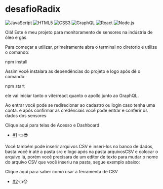 # desafioRadix

![JavaScript](https://img.shields.io/badge/JavaScript-FFD700?style=flat-square&logo=javascript&logoColor=white)
![HTML5](https://img.shields.io/badge/HTML5-E34F26?style=flat-square&logo=html5&logoColor=white)
![CSS3](https://img.shields.io/badge/CSS3-1572B6?style=flat-square&logo=css3&logoColor=white)
![GraphQL](https://img.shields.io/badge/GraphQL-ff69b4?style=flat&logo=graphql&logoColor=white)
![React](https://img.shields.io/badge/React-61DAFB?style=flat&logo=react&logoColor=black)
![Node.js](https://img.shields.io/badge/Node.js-339933?style=flat&logo=node.js&logoColor=white)

Olá! Este é meu projeto para monitoramento de sensores na indústria de óleo e gás.

Para começar a utilizar, primeiramente abra o terminal no diretorio e utilize o comando:

npm install

Assim você instalara as dependências do projeto e logo após dê o comando:

npm start

ele vai iniciar tanto o vite/react quanto o apollo junto ao GraphQL. 

Ao entrar você pode se redirecionar ao cadastro ou login caso tenha uma conta.
e após confirmar as credênciais você pode entrar e conferir os dados dos sensores

Clique aqui para telas de Acesso e Dashboard
- [#1](https://github.com/GabrielNogueira33/desafioRadix/issues/1) 👈😎

Você também pode inserir arquivos CSV e inseri-los no banco de dados, basta você ir até a pasta src
e logo após na pasta arquivosCSV e colocar o arquivo lá, porém você precisara de um editor de texto para mudar 
o nome do arquivo CSV que você inseriu na pasta, segue exemplo abaixo:

Clique aqui para saber como usar a ferramenta de CSV
- [#2](https://github.com/GabrielNogueira33/desafioRadix/issues/2)👈😯




